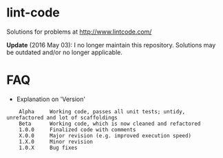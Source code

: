 # lint-code
Solutions for problems at http://www.lintcode.com/

**Update** (2016 May 03):
I no longer maintain this repository.
Solutions may be outdated and/or no longer applicable.

# FAQ

* Explanation on 'Version'
```
    Alpha     Working code, passes all unit tests; untidy, unrefactored and lot of scaffoldings
    Beta      Working code, which is now cleaned and refactored
    1.0.0     Finalized code with comments
    X.0.0     Major revision (e.g. improved execution speed)
    1.X.0     Minor revision
    1.0.X     Bug fixes
```
